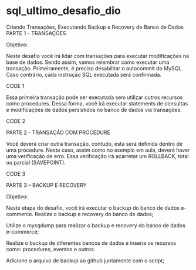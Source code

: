 # sql_ultimo_desafio_dio
Criando Transações, Executando Backup e Recovery de Banco de Dados
PARTE 1 – TRANSAÇÕES 

Objetivo:  

Neste desafio você irá lidar com transações para executar modificações na base de dados. Sendo assim, vamos relembrar como executar uma transação. Primeiramente, é preciso desabilitar o autocommit do MySQL. Caso contrário, cada instrução SQL executada será confirmada. 

CODE 1

Essa primeira transação pode ser executada sem utilizar outros recursos como procedures. Dessa forma, você irá executar statements de consultas e modificações de dados persistidos no banco de dados via transações.  

 

CODE 2

PARTE 2 - TRANSAÇÃO COM PROCEDURE 

Você deverá criar outra transação, contudo, esta será definida dentro de uma procedure. Neste caso, assim como no exemplo em aula, deverá haver uma verificação de erro. Essa verificação irá acarretar um ROLLBACK, total ou parcial (SAVEPOINT). 

CODE 3

PARTE 3 – BACKUP E RECOVERY 

Objetivo: 

Neste etapa do desafio, você irá executar o backup do banco de dados e-commerce. Realize o backup e recovery do banco de dados; 

Utilize o mysqdump para realizar o backup e recovery do banco de dados e-commerce; 

Realize o backup de diferentes bancos de dados e inseria os recursos como: procedures, eventos e outros. 

Adicione o arquivo de backup ao github juntamente com o script; 

 
